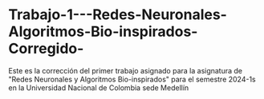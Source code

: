 # Trabajo-1---Redes-Neuronales-Algoritmos-Bio-inspirados-Corregido-
Este es la corrección del primer trabajo asignado para la asignatura de "Redes Neuronales y Algoritmos Bio-inspirados" para el semestre 2024-1s en la Universidad Nacional de Colombia sede Medellín
